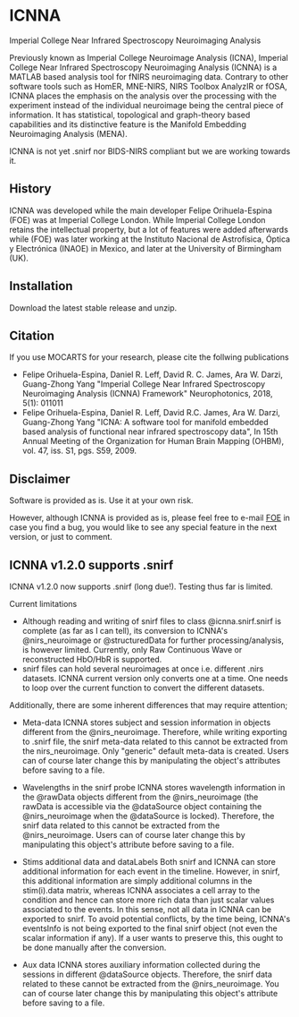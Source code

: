 # ICNNA
Imperial College Near Infrared Spectroscopy Neuroimaging Analysis

Previously known as Imperial College Neuroimage Analysis (ICNA), Imperial College Near Infrared Spectroscopy Neuroimaging Analysis (ICNNA) is a MATLAB based analysis tool for fNIRS neuroimaging data. Contrary to other software tools such as HomER, MNE-NIRS, NIRS Toolbox AnalyzIR or fOSA, ICNNA places the emphasis on the analysis over the processing with the experiment instead of the individual neuroimage being the central piece of information. It has statistical, topological and graph-theory based capabilities and its distinctive feature is the Manifold Embedding Neuroimaging Analysis (MENA).

ICNNA is not yet .snirf nor BIDS-NIRS compliant but we are working towards it.

## History
ICNNA was developed while the main developer Felipe Orihuela-Espina (FOE) was at Imperial College London. While Imperial College London retains the intellectual property, but a lot of features were added afterwards while (FOE) was later working at the Instituto Nacional de Astrofísica, Óptica y Electrónica (INAOE) in Mexico, and later at the University of Birmingham (UK).


## Installation
Download the latest stable release and unzip.


## Citation
If you use MOCARTS for your research, please cite the follwing publications

* Felipe Orihuela-Espina, Daniel R. Leff, David R. C. James, Ara W. Darzi, Guang-Zhong Yang "Imperial College Near Infrared Spectroscopy Neuroimaging Analysis (ICNNA) Framework" Neurophotonics, 2018, 5(1): 011011
* Felipe Orihuela-Espina, Daniel R. Leff, David R.C. James, Ara W. Darzi, Guang-Zhong Yang "ICNA: A software tool for manifold embedded based analysis of functional near infrared spectroscopy data", In 15th Annual Meeting of the Organization for Human Brain Mapping (OHBM), vol. 47, iss. S1, pgs. S59, 2009.

## Disclaimer
Software is provided as is. Use it at your own risk.

However, although ICNNA is provided as is, please feel free to e-mail [FOE](mailto:f.orihuela-espina@bham.ac.uk) in case you find a bug, you would like to see any special feature in the next version, or just to comment.

## ICNNA v1.2.0 supports .snirf

ICNNA v1.2.0 now supports .snirf (long due!). Testing thus far is limited.

Current limitations

* Although reading and writing of snirf files to class @icnna.snirf.snirf is complete (as far as I can tell), its conversion to ICNNA's @nirs_neuroimage or @structuredData for further processing/analysis, is however limited. Currently, only Raw Continuous Wave or reconstructed HbO/HbR is supported.
* snirf files can hold several neuroimages at once i.e. different .nirs datasets. ICNNA current version only converts one at a time. One needs to loop over the current function to convert the different datasets.

Additionally, there are some inherent differences that may require attention;

* Meta-data
ICNNA stores subject and session information in objects different from the @nirs_neuroimage. Therefore, while writing exporting to .snirf file, the snirf meta-data related to this cannot be extracted from the nirs_neuroimage. Only "generic" default meta-data is created. Users can of course later change this by manipulating the object's attributes before saving to a file.

* Wavelengths in the snirf probe
ICNNA stores wavelength information in the @rawData objects different from the @nirs_neuroimage (the rawData is accessible via the @dataSource object containing the @nirs_neuroimage when the @dataSource is locked). Therefore, the snirf data related to this cannot be extracted from the @nirs_neuroimage. Users can of course later change this by manipulating this object's attribute before saving to a file.

* Stims additional data and dataLabels
Both snirf and ICNNA can store additional information for each event in the timeline. However, in snirf, this additional information are simply additional columns in the stim(i).data matrix, whereas ICNNA associates a cell array to the condition and hence can store more rich data than just scalar values associated to the events. In this sense, not all data in ICNNA can be exported to snirf. To avoid potential conflicts, by the time being, ICNNA's eventsInfo is not being exported to the final snirf object (not even the scalar information if any). If a user wants to preserve this, this ought to be done manually after the conversion.

* Aux data
ICNNA stores auxiliary information collected during the sessions in different @dataSource objects. Therefore, the snirf data related to these cannot be extracted from the @nirs_neuroimage. You can of course later change this by manipulating this object's attribute before saving to a file.